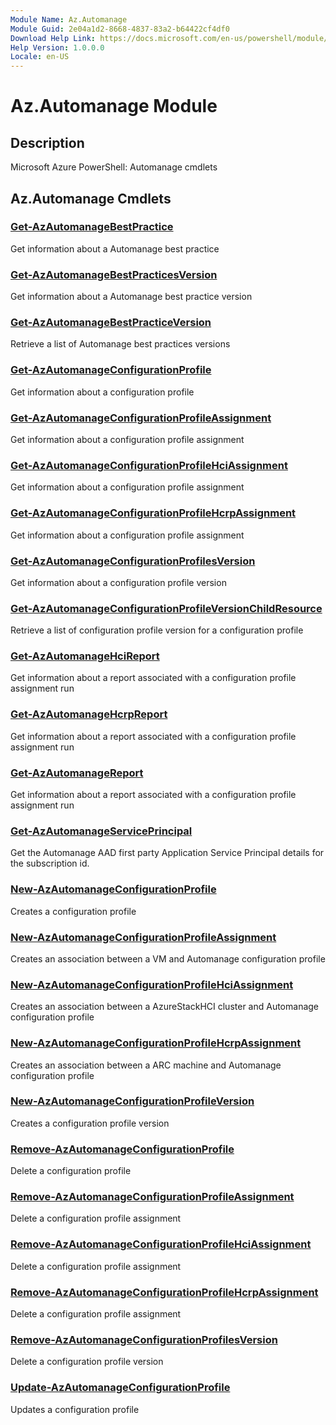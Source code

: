 ```yaml
---
Module Name: Az.Automanage
Module Guid: 2e04a1d2-8668-4837-83a2-b64422cf4df0
Download Help Link: https://docs.microsoft.com/en-us/powershell/module/az.automanage
Help Version: 1.0.0.0
Locale: en-US
---
```


# Az.Automanage Module
## Description
Microsoft Azure PowerShell: Automanage cmdlets

## Az.Automanage Cmdlets
### [Get-AzAutomanageBestPractice](Get-AzAutomanageBestPractice.md)
Get information about a Automanage best practice

### [Get-AzAutomanageBestPracticesVersion](Get-AzAutomanageBestPracticesVersion.md)
Get information about a Automanage best practice version

### [Get-AzAutomanageBestPracticeVersion](Get-AzAutomanageBestPracticeVersion.md)
Retrieve a list of Automanage best practices versions

### [Get-AzAutomanageConfigurationProfile](Get-AzAutomanageConfigurationProfile.md)
Get information about a configuration profile

### [Get-AzAutomanageConfigurationProfileAssignment](Get-AzAutomanageConfigurationProfileAssignment.md)
Get information about a configuration profile assignment

### [Get-AzAutomanageConfigurationProfileHciAssignment](Get-AzAutomanageConfigurationProfileHciAssignment.md)
Get information about a configuration profile assignment

### [Get-AzAutomanageConfigurationProfileHcrpAssignment](Get-AzAutomanageConfigurationProfileHcrpAssignment.md)
Get information about a configuration profile assignment

### [Get-AzAutomanageConfigurationProfilesVersion](Get-AzAutomanageConfigurationProfilesVersion.md)
Get information about a configuration profile version

### [Get-AzAutomanageConfigurationProfileVersionChildResource](Get-AzAutomanageConfigurationProfileVersionChildResource.md)
Retrieve a list of configuration profile version for a configuration profile

### [Get-AzAutomanageHciReport](Get-AzAutomanageHciReport.md)
Get information about a report associated with a configuration profile assignment run

### [Get-AzAutomanageHcrpReport](Get-AzAutomanageHcrpReport.md)
Get information about a report associated with a configuration profile assignment run

### [Get-AzAutomanageReport](Get-AzAutomanageReport.md)
Get information about a report associated with a configuration profile assignment run

### [Get-AzAutomanageServicePrincipal](Get-AzAutomanageServicePrincipal.md)
Get the Automanage AAD first party Application Service Principal details for the subscription id.

### [New-AzAutomanageConfigurationProfile](New-AzAutomanageConfigurationProfile.md)
Creates a configuration profile

### [New-AzAutomanageConfigurationProfileAssignment](New-AzAutomanageConfigurationProfileAssignment.md)
Creates an association between a VM and Automanage configuration profile

### [New-AzAutomanageConfigurationProfileHciAssignment](New-AzAutomanageConfigurationProfileHciAssignment.md)
Creates an association between a AzureStackHCI cluster and Automanage configuration profile

### [New-AzAutomanageConfigurationProfileHcrpAssignment](New-AzAutomanageConfigurationProfileHcrpAssignment.md)
Creates an association between a ARC machine and Automanage configuration profile

### [New-AzAutomanageConfigurationProfileVersion](New-AzAutomanageConfigurationProfileVersion.md)
Creates a configuration profile version

### [Remove-AzAutomanageConfigurationProfile](Remove-AzAutomanageConfigurationProfile.md)
Delete a configuration profile

### [Remove-AzAutomanageConfigurationProfileAssignment](Remove-AzAutomanageConfigurationProfileAssignment.md)
Delete a configuration profile assignment

### [Remove-AzAutomanageConfigurationProfileHciAssignment](Remove-AzAutomanageConfigurationProfileHciAssignment.md)
Delete a configuration profile assignment

### [Remove-AzAutomanageConfigurationProfileHcrpAssignment](Remove-AzAutomanageConfigurationProfileHcrpAssignment.md)
Delete a configuration profile assignment

### [Remove-AzAutomanageConfigurationProfilesVersion](Remove-AzAutomanageConfigurationProfilesVersion.md)
Delete a configuration profile version

### [Update-AzAutomanageConfigurationProfile](Update-AzAutomanageConfigurationProfile.md)
Updates a configuration profile

